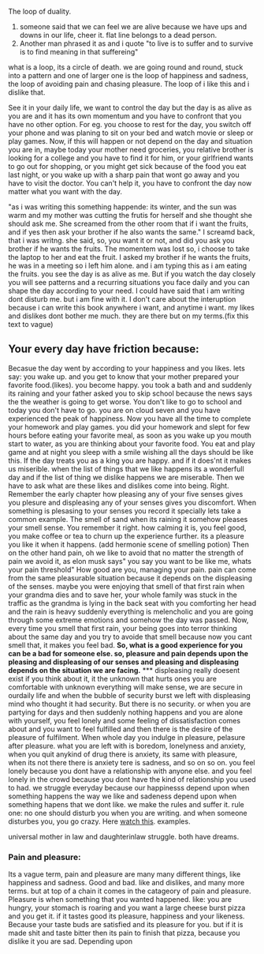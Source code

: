 
The loop of duality.
1. someone said that we can feel we are alive because we have ups and downs in our life, cheer it. flat line belongs to a dead person.
2. Another man phrased it as and i quote "to live is to suffer and to survive is to find meaning in that suffereing"

 what is a loop, its a circle of death. we are going round and round, stuck into a pattern and one of larger one is the loop of happiness and sadness, the loop of avoiding pain and chasing pleasure. The loop of i like this and i dislike that.
 
 See it in your daily life, we want to control the day but the day is as alive as you are and it has its own momentum and you have to confront that you have no other option. 
 For eg. you choose to rest for the day, you switch off your phone and was planing to sit on your bed and watch movie or sleep or play games. Now, if this will happen or not depend on the day and situation you are in, maybe today your mother need groceries, you relative brother is looking for a college and you have to find it for him, or your girlfriend wants to go out for shopping, or you might get sick because of the food you eat last night, or you wake up with a sharp pain that wont go away and you have to visit the doctor. You can't help it, you have to confront the day now matter what you want with the day. 
 
 "as i was writing this something happende: its winter, and the sun was warm and my mother was cutting the frutis for herself and she thought she should ask me. She screamed from the other room that if i want the fruits, and if yes then ask your brother if he also wants the same."
 I screamd back, that i was writng.
 she said, so, you want it or not, and did you ask you brother if he wants the fruits.
 The momentem was lost so, i choose to take the laptop to her and eat the fruit. I asked my brother if he wants the fruits, he was in a meeting so i left him alone. and i am typing this as i am eating the fruits. 
 you see the day is as alive as me. But if you watch the day closely you will see patterns and a recurring situations you face daily and you can shape the day according to your need.
 I could have said that i am writing dont disturb me. but i am fine with it. I don't care about the interuption because i can write this book anywhere i want, and anytime i want. my likes and dislikes dont bother me much. they are there but on my terms.(fix this text to vague)
 ## Your every day have friction because:
 Becasue the day went by according to your happiness and you likes.
 lets say: you wake up. and you get to know that your mother prepared your favorite food.(likes). you become happy. you took a bath and and suddenly its raining and your father asked you to skip school because the news says the the weather is going to get worse. You don't like to go to school and today you don't have to go. you are on cloud seven and you have experienced the peak of happiness. Now you have all the time to complete your homework and play games. you did your homework and slept for few hours before eating your favorite meal, as soon as you wake up you mouth start to water, as you are thinking about your favorite food. You eat and play game and at night you sleep with a smile wishing all the days should be like this.
 If the day treats you as a king you are happy. and if it does'nt it makes us miserible. 
 when the list of things that we like happens its a wonderfull day and if the list of thing we dislike happens we are miserable.
 Then we have to ask what are these likes and dislikes come into being. Right.
 Remember the early chapter how pleasing any of your five senses gives you plesure and displeasing any of your senses gives you discomfort. When something is plesasing to your senses you record it specially lets take a common example.
 The smell of sand when its raining it somehow pleases your smell sense. You remember it right. how calming it is, you feel good, you make coffee or tea to churn up the experience further. its a pleasure you like it when it happens. (add hermonie scene of smelling potion)
 Then on the other hand pain, oh we like to avoid that no matter the strength of pain we avoid it, as elon musk says" you say you want to be like me, whats your pain threshold" How good are you, managing your pain.
 pain can come from the same pleasurable situation because it depends on the displeasing of the senses. maybe you were enjoying that smell of that first rain when your grandma dies and to save her, your whole family was stuck in the traffic as the grandma is lying in the back seat with you comforting her head and the rain is heavy suddenly everything is melencholic and you are going through some extreme emotions and somehow the day was passed. Now, every time you smell that first rain, your being goes into terror thinking about the same day and you try to avoide that smell because now you cant smell that, it makes you feel bad.
 **So, what is a good experience for you can be a bad for someone else. so, pleasure and pain depends upon the pleasing and displeasing of our senses and pleasing and displeasing depends on the situation we are facing.** *** displeasing really doesent exist if you think about it, it the unknown that hurts ones you are comfortable with unknown everything will make sense, we are secure in ourdaily life and when the bubble of security burst we left with displeasing mind who thought it had security. But there is no security. or when you are partying for days and then suddenly nothing happens and you are alone with yourself, you feel lonely and some feeling of dissatisfaction comes about and you want to feel fulfilled and then there is the desire of the pleasure of fulfilment. When whole day you indulge in pleasure, pelasure after pleasure. what you are left with is boredom, lonelyness and anxiety, when you quit anykind of drug there is anxiety, its same with pleasure, when its not there there is anxiety tere is sadness, and so on so on. you feel lonely because you dont have a relationship with anyone else. and you feel lonely in the crowd because you dont have the kind of relationship you used to had.
 we struggle everyday because our happinesss depend upon when something happens the way we like and sadeness depend upon when something hapens that we dont like.
 we make the rules and suffer it. rule one: no one should disturb you when you are writing. and when someone disturbes you, you go crazy. Here [watch this](https://youtu.be/SPSHHR-YueM?t=119).
 examples.
 
 universal mother in law and daughterinlaw struggle.
 both have dreams.

### Pain and pleasure:


Its a vague term, pain and pleasure are many many different things, like happiness and sadness. Good and bad. like and dislikes, and many more terms. but at top of a chain it comes in the catageory of pain and pleasure.
Pleasure is when something that you wanted happened.
like: you are hungry, your stomach is roaring and you want a large cheese burst pizza and you get it. if it tastes good its pleasure, happiness and your likeness. Because your taste buds are satisfied and its pleasure for you. but if it is made shit and taste bitter then its pain to finish that pizza, because you dislike it you are sad. Depending upon 